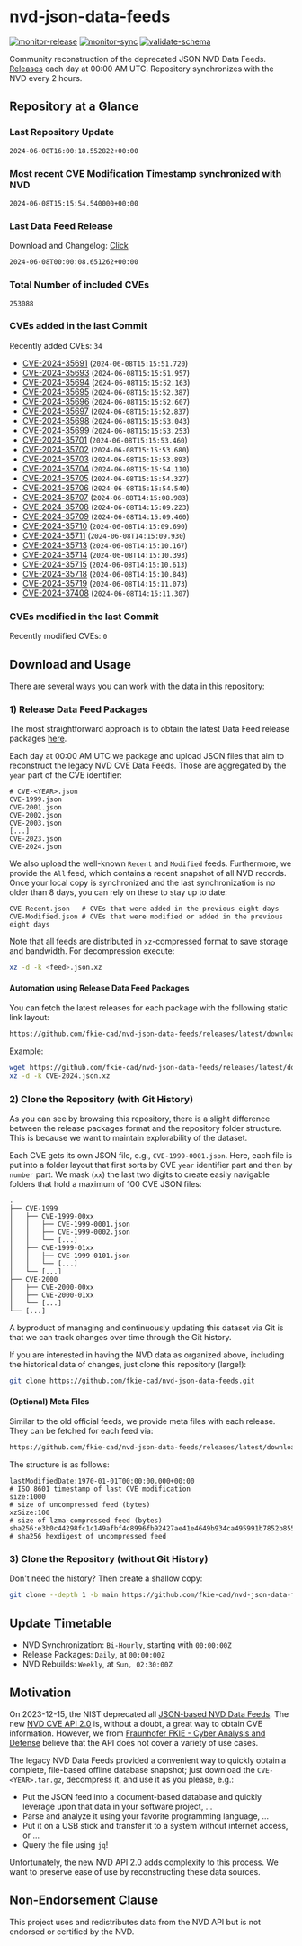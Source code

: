 # nvd-json-data-feeds

[![monitor-release](https://github.com/fkie-cad/nvd-json-data-feeds/actions/workflows/monitor_release.yml/badge.svg)](https://github.com/fkie-cad/nvd-json-data-feeds/actions/workflows/monitor_release.yml)
[![monitor-sync](https://github.com/fkie-cad/nvd-json-data-feeds/actions/workflows/monitor_sync.yml/badge.svg)](https://github.com/fkie-cad/nvd-json-data-feeds/actions/workflows/monitor_sync.yml)
[![validate-schema](https://github.com/fkie-cad/nvd-json-data-feeds/actions/workflows/validate_schema.yml/badge.svg)](https://github.com/fkie-cad/nvd-json-data-feeds/actions/workflows/validate_schema.yml)

Community reconstruction of the deprecated JSON NVD Data Feeds.
[Releases](https://github.com/fkie-cad/nvd-json-data-feeds/releases/latest) each day at 00:00 AM UTC.
Repository synchronizes with the NVD every 2 hours.

## Repository at a Glance

### Last Repository Update

```plain
2024-06-08T16:00:18.552822+00:00
```

### Most recent CVE Modification Timestamp synchronized with NVD

```plain
2024-06-08T15:15:54.540000+00:00
```

### Last Data Feed Release

Download and Changelog: [Click](https://github.com/fkie-cad/nvd-json-data-feeds/releases/latest)

```plain
2024-06-08T00:00:08.651262+00:00
```

### Total Number of included CVEs

```plain
253088
```

### CVEs added in the last Commit

Recently added CVEs: `34`

- [CVE-2024-35691](CVE-2024/CVE-2024-356xx/CVE-2024-35691.json) (`2024-06-08T15:15:51.720`)
- [CVE-2024-35693](CVE-2024/CVE-2024-356xx/CVE-2024-35693.json) (`2024-06-08T15:15:51.957`)
- [CVE-2024-35694](CVE-2024/CVE-2024-356xx/CVE-2024-35694.json) (`2024-06-08T15:15:52.163`)
- [CVE-2024-35695](CVE-2024/CVE-2024-356xx/CVE-2024-35695.json) (`2024-06-08T15:15:52.387`)
- [CVE-2024-35696](CVE-2024/CVE-2024-356xx/CVE-2024-35696.json) (`2024-06-08T15:15:52.607`)
- [CVE-2024-35697](CVE-2024/CVE-2024-356xx/CVE-2024-35697.json) (`2024-06-08T15:15:52.837`)
- [CVE-2024-35698](CVE-2024/CVE-2024-356xx/CVE-2024-35698.json) (`2024-06-08T15:15:53.043`)
- [CVE-2024-35699](CVE-2024/CVE-2024-356xx/CVE-2024-35699.json) (`2024-06-08T15:15:53.253`)
- [CVE-2024-35701](CVE-2024/CVE-2024-357xx/CVE-2024-35701.json) (`2024-06-08T15:15:53.460`)
- [CVE-2024-35702](CVE-2024/CVE-2024-357xx/CVE-2024-35702.json) (`2024-06-08T15:15:53.680`)
- [CVE-2024-35703](CVE-2024/CVE-2024-357xx/CVE-2024-35703.json) (`2024-06-08T15:15:53.893`)
- [CVE-2024-35704](CVE-2024/CVE-2024-357xx/CVE-2024-35704.json) (`2024-06-08T15:15:54.110`)
- [CVE-2024-35705](CVE-2024/CVE-2024-357xx/CVE-2024-35705.json) (`2024-06-08T15:15:54.327`)
- [CVE-2024-35706](CVE-2024/CVE-2024-357xx/CVE-2024-35706.json) (`2024-06-08T15:15:54.540`)
- [CVE-2024-35707](CVE-2024/CVE-2024-357xx/CVE-2024-35707.json) (`2024-06-08T14:15:08.983`)
- [CVE-2024-35708](CVE-2024/CVE-2024-357xx/CVE-2024-35708.json) (`2024-06-08T14:15:09.223`)
- [CVE-2024-35709](CVE-2024/CVE-2024-357xx/CVE-2024-35709.json) (`2024-06-08T14:15:09.460`)
- [CVE-2024-35710](CVE-2024/CVE-2024-357xx/CVE-2024-35710.json) (`2024-06-08T14:15:09.690`)
- [CVE-2024-35711](CVE-2024/CVE-2024-357xx/CVE-2024-35711.json) (`2024-06-08T14:15:09.930`)
- [CVE-2024-35713](CVE-2024/CVE-2024-357xx/CVE-2024-35713.json) (`2024-06-08T14:15:10.167`)
- [CVE-2024-35714](CVE-2024/CVE-2024-357xx/CVE-2024-35714.json) (`2024-06-08T14:15:10.393`)
- [CVE-2024-35715](CVE-2024/CVE-2024-357xx/CVE-2024-35715.json) (`2024-06-08T14:15:10.613`)
- [CVE-2024-35718](CVE-2024/CVE-2024-357xx/CVE-2024-35718.json) (`2024-06-08T14:15:10.843`)
- [CVE-2024-35719](CVE-2024/CVE-2024-357xx/CVE-2024-35719.json) (`2024-06-08T14:15:11.073`)
- [CVE-2024-37408](CVE-2024/CVE-2024-374xx/CVE-2024-37408.json) (`2024-06-08T14:15:11.307`)


### CVEs modified in the last Commit

Recently modified CVEs: `0`



## Download and Usage

There are several ways you can work with the data in this repository:

### 1) Release Data Feed Packages

The most straightforward approach is to obtain the latest Data Feed release packages [here](https://github.com/fkie-cad/nvd-json-data-feeds/releases/latest).

Each day at 00:00 AM UTC we package and upload JSON files that aim to reconstruct the legacy NVD CVE Data Feeds.
Those are aggregated by the `year` part of the CVE identifier:

```
# CVE-<YEAR>.json
CVE-1999.json
CVE-2001.json
CVE-2002.json
CVE-2003.json
[...]
CVE-2023.json
CVE-2024.json
```

We also upload the well-known `Recent` and `Modified` feeds.
Furthermore, we provide the `All` feed, which contains a recent snapshot of all NVD records.
Once your local copy is synchronized and the last synchronization is no older than 8 days, you can rely on these to stay up to date:

```plain
CVE-Recent.json   # CVEs that were added in the previous eight days
CVE-Modified.json # CVEs that were modified or added in the previous eight days
```

Note that all feeds are distributed in `xz`-compressed format to save storage and bandwidth.
For decompression execute:

```sh
xz -d -k <feed>.json.xz
```

#### Automation using Release Data Feed Packages

You can fetch the latest releases for each package with the following static link layout:

```sh
https://github.com/fkie-cad/nvd-json-data-feeds/releases/latest/download/CVE-<YEAR>.json.xz
```

Example:

```sh
wget https://github.com/fkie-cad/nvd-json-data-feeds/releases/latest/download/CVE-2024.json.xz
xz -d -k CVE-2024.json.xz
```

### 2) Clone the Repository (with Git History)

As you can see by browsing this repository, there is a slight difference between the release packages format and the repository folder structure.
This is because we want to maintain explorability of the dataset.

Each CVE gets its own JSON file, e.g., `CVE-1999-0001.json`.
Here, each file is put into a folder layout that first sorts by CVE `year` identifier part and then by `number` part.
We mask (`xx`) the last two digits to create easily navigable folders that hold a maximum of 100 CVE JSON files:

```plain
.
├── CVE-1999
│   ├── CVE-1999-00xx
│   │   ├── CVE-1999-0001.json
│   │   ├── CVE-1999-0002.json
│   │   └── [...]
│   ├── CVE-1999-01xx
│   │   ├── CVE-1999-0101.json
│   │   └── [...]
│   └── [...]
├── CVE-2000
│   ├── CVE-2000-00xx
│   ├── CVE-2000-01xx
│   └── [...]
└── [...]
```

A byproduct of managing and continuously updating this dataset via Git is that we can track changes over time through the Git history.

If you are interested in having the NVD data as organized above, including the historical data of changes, just clone this repository (large!):

```sh
git clone https://github.com/fkie-cad/nvd-json-data-feeds.git
```

#### (Optional) Meta Files

Similar to the old official feeds, we provide meta files with each release. They can be fetched for each feed via:

```sh
https://github.com/fkie-cad/nvd-json-data-feeds/releases/latest/download/CVE-<YEAR>.meta
```

The structure is as follows:

```plain
lastModifiedDate:1970-01-01T00:00:00.000+00:00                          # ISO 8601 timestamp of last CVE modification
size:1000                                                               # size of uncompressed feed (bytes)
xzSize:100                                                              # size of lzma-compressed feed (bytes)
sha256:e3b0c44298fc1c149afbf4c8996fb92427ae41e4649b934ca495991b7852b855 # sha256 hexdigest of uncompressed feed
```

### 3) Clone the Repository (without Git History)

Don't need the history? Then create a shallow copy:

```sh
git clone --depth 1 -b main https://github.com/fkie-cad/nvd-json-data-feeds.git
```


## Update Timetable

* NVD Synchronization: `Bi-Hourly`, starting with `00:00:00Z`
* Release Packages: `Daily`, at `00:00:00Z`
* NVD Rebuilds: `Weekly`, at `Sun, 02:30:00Z`


## Motivation

On 2023-12-15, the NIST deprecated all [JSON-based NVD Data Feeds](https://nvd.nist.gov/vuln/data-feeds#divRetirementBanner-1).
The new [NVD CVE API 2.0](https://nvd.nist.gov/developers/vulnerabilities) is, without a doubt, a great way to obtain CVE information.
However, we from [Fraunhofer FKIE - Cyber Analysis and Defense](https://www.fkie.fraunhofer.de/en/departments/cad.html) believe that the API does not cover a variety of use cases.

The legacy NVD Data Feeds provided a convenient way to quickly obtain a complete, file-based offline database snapshot; just download the `CVE-<YEAR>.tar.gz`, decompress it, and use it as you please, e.g.:

- Put the JSON feed into a document-based database and quickly leverage upon that data in your software project, ...
- Parse and analyze it using your favorite programming language, ...
- Put it on a USB stick and transfer it to a system without internet access, or ...
- Query the file using `jq`!

Unfortunately, the new NVD API 2.0 adds complexity to this process.
We want to preserve ease of use by reconstructing these data sources.

## Non-Endorsement Clause

This project uses and redistributes data from the NVD API but is not endorsed or certified by the NVD.